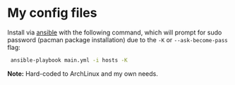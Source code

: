 My config files
===============

Install via [ansible](http://docs.ansible.com/ansible/) with the following
command, which will prompt for sudo password (pacman package installation) due
to the `-K` or `--ask-become-pass` flag:

```bash
 ansible-playbook main.yml -i hosts -K
```

**Note:** Hard-coded to ArchLinux and my own needs.
